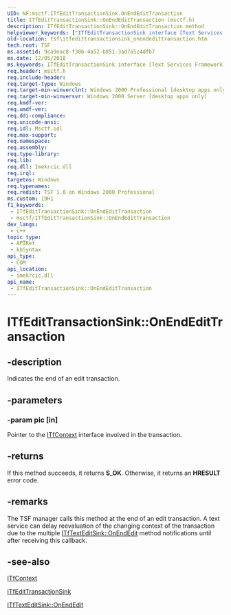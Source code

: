 ```yaml
---
UID: NF:msctf.ITfEditTransactionSink.OnEndEditTransaction
title: ITfEditTransactionSink::OnEndEditTransaction (msctf.h)
description: ITfEditTransactionSink::OnEndEditTransaction method
helpviewer_keywords: ["ITfEditTransactionSink interface [Text Services Framework]","OnEndEditTransaction method","ITfEditTransactionSink.OnEndEditTransaction","ITfEditTransactionSink::OnEndEditTransaction","OnEndEditTransaction","OnEndEditTransaction method [Text Services Framework]","OnEndEditTransaction method [Text Services Framework]","ITfEditTransactionSink interface","_tsf_itfedittransactionsink_onendedittransaction_ref","msctf/ITfEditTransactionSink::OnEndEditTransaction","tsf.itfedittransactionsink_onendedittransaction"]
old-location: tsf\itfedittransactionsink_onendedittransaction.htm
tech.root: TSF
ms.assetid: 9ca9eac8-f30b-4a52-b851-3ad7a5c4dfb7
ms.date: 12/05/2018
ms.keywords: ITfEditTransactionSink interface [Text Services Framework],OnEndEditTransaction method, ITfEditTransactionSink.OnEndEditTransaction, ITfEditTransactionSink::OnEndEditTransaction, OnEndEditTransaction, OnEndEditTransaction method [Text Services Framework], OnEndEditTransaction method [Text Services Framework],ITfEditTransactionSink interface, _tsf_itfedittransactionsink_onendedittransaction_ref, msctf/ITfEditTransactionSink::OnEndEditTransaction, tsf.itfedittransactionsink_onendedittransaction
req.header: msctf.h
req.include-header: 
req.target-type: Windows
req.target-min-winverclnt: Windows 2000 Professional [desktop apps only]
req.target-min-winversvr: Windows 2000 Server [desktop apps only]
req.kmdf-ver: 
req.umdf-ver: 
req.ddi-compliance: 
req.unicode-ansi: 
req.idl: Msctf.idl
req.max-support: 
req.namespace: 
req.assembly: 
req.type-library: 
req.lib: 
req.dll: Imekrcic.dll
req.irql: 
targetos: Windows
req.typenames: 
req.redist: TSF 1.0 on Windows 2000 Professional
ms.custom: 19H1
f1_keywords:
 - ITfEditTransactionSink::OnEndEditTransaction
 - msctf/ITfEditTransactionSink::OnEndEditTransaction
dev_langs:
 - c++
topic_type:
 - APIRef
 - kbSyntax
api_type:
 - COM
api_location:
 - imekrcic.dll
api_name:
 - ITfEditTransactionSink::OnEndEditTransaction
---
```


# ITfEditTransactionSink::OnEndEditTransaction


## -description

Indicates the end of an edit transaction.

## -parameters

### -param pic [in]

Pointer to the <a href="/windows/desktop/api/msctf/nn-msctf-itfcontext">ITfContext</a> interface involved in the transaction.

## -returns

If this method succeeds, it returns <b xmlns:loc="http://microsoft.com/wdcml/l10n">S_OK</b>. Otherwise, it returns an <b xmlns:loc="http://microsoft.com/wdcml/l10n">HRESULT</b> error code.

## -remarks

The TSF manager calls this method at the end of an edit transaction. A text service can delay reevaluation of the changing context of the transaction due to the multiple <a href="/windows/desktop/api/msctf/nf-msctf-itftexteditsink-onendedit">ITfTextEditSink::OnEndEdit</a> method notifications until after receiving this callback.

## -see-also

<a href="/windows/desktop/api/msctf/nn-msctf-itfcontext">ITfContext
      </a>



<a href="/windows/desktop/api/msctf/nn-msctf-itfedittransactionsink">ITfEditTransactionSink
      </a>



<a href="/windows/desktop/api/msctf/nf-msctf-itftexteditsink-onendedit">ITfTextEditSink::OnEndEdit
      </a>

